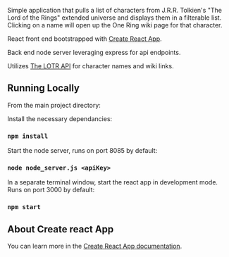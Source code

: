 Simple application that pulls a list of characters from J.R.R. Tolkien's "The Lord of the Rings" extended universe and displays them in a filterable list. Clicking on a name will open up the One Ring wiki page for that character. 

React front end bootstrapped with [Create React App](https://github.com/facebook/create-react-app). 

Back end node server leveraging express for api endpoints.

Utilizes [The LOTR API](https://the-one-api.herokuapp.com/documentation) for character names and wiki links.

## Running Locally

From the main project directory:

Install the necessary dependancies:

### `npm install`

Start the node server, runs on port 8085 by default:

### `node node_server.js <apiKey>`

In a separate terminal window, start the react app in development mode. Runs on port 3000 by default:

### `npm start`

## About Create react App

You can learn more in the [Create React App documentation](https://facebook.github.io/create-react-app/docs/getting-started).
